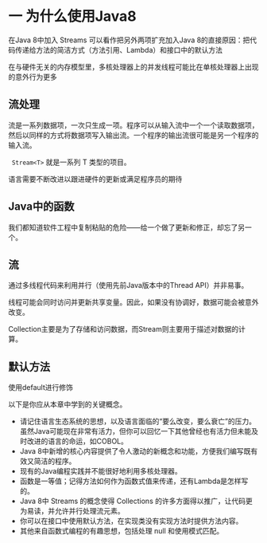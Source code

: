 # 一 为什么使用Java8

在Java 8中加入 Streams 可以看作把另外两项扩充加入Java 8的直接原因：把代码传递给方法的简洁方式（方法引用、Lambda）和接口中的默认方法

在与硬件无关的内存模型里，多核处理器上的并发线程可能比在单核处理器上出现的意外行为更多

## 流处理

流是一系列数据项，一次只生成一项。程序可以从输入流中一个一个读取数据项，然后以同样的方式将数据项写入输出流。一个程序的输出流很可能是另一个程序的输入流。

` Stream<T>` 就是一系列 T 类型的项目。

语言需要不断改进以跟进硬件的更新或满足程序员的期待

## Java中的函数

我们都知道软件工程中复制粘贴的危险——给一个做了更新和修正，却忘了另一个。

## 流

通过多线程代码来利用并行（使用先前Java版本中的Thread API）并非易事。

线程可能会同时访问并更新共享变量。因此，如果没有协调好，数据可能会被意外改变。

Collection主要是为了存储和访问数据，而Stream则主要用于描述对数据的计算。

## 默认方法

使用default进行修饰

以下是你应从本章中学到的关键概念。

* 请记住语言生态系统的思想，以及语言面临的“要么改变，要么衰亡”的压力。虽然Java可能现在非常有活力，但你可以回忆一下其他曾经也有活力但未能及时改进的语言的命运，如COBOL。
* Java 8中新增的核心内容提供了令人激动的新概念和功能，方便我们编写既有效又简洁的程序。
* 现有的Java编程实践并不能很好地利用多核处理器。
* 函数是一等值；记得方法如何作为函数式值来传递，还有Lambda是怎样写的。
* Java 8中 Streams 的概念使得 Collections 的许多方面得以推广，让代码更为易读，并允许并行处理流元素。
* 你可以在接口中使用默认方法，在实现类没有实现方法时提供方法内容。
* 其他来自函数式编程的有趣思想，包括处理 null 和使用模式匹配。
